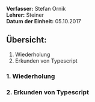 **Verfasser:** Stefan Ornik   
**Lehrer:** Steiner   
**Datum der Einheit:** 05.10.2017
   
## Übersicht: 

1. Wiederholung
2. Erkunden von Typescript

### 1. Wiederholung


### 2. Erkunden von Typescript

